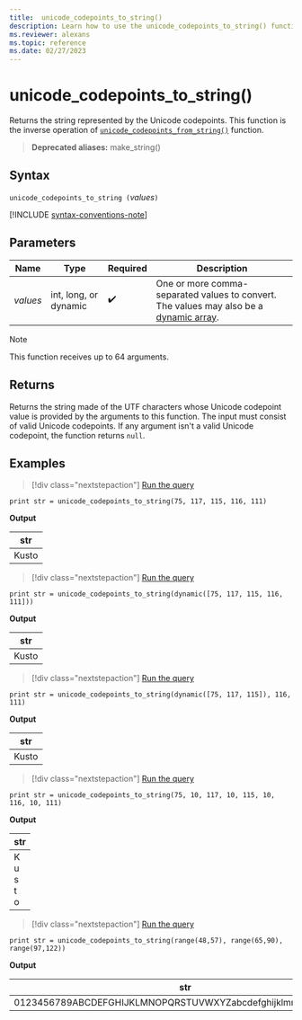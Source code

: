 ```yaml
---
title:  unicode_codepoints_to_string()
description: Learn how to use the unicode_codepoints_to_string() function to return the string represented by the Unicode codepoints.
ms.reviewer: alexans
ms.topic: reference
ms.date: 02/27/2023
---
```

# unicode_codepoints_to_string()

Returns the string represented by the Unicode codepoints. This function is the inverse operation of [`unicode_codepoints_from_string()`](unicode-codepoints-from-string-function.md) function.

> **Deprecated aliases:** make_string()

## Syntax

`unicode_codepoints_to_string (`*values*`)`

[!INCLUDE [syntax-conventions-note](../../includes/syntax-conventions-note.md)]

## Parameters

| Name | Type | Required | Description |
|--|--|--|--|
| *values* | int, long, or dynamic |  :heavy_check_mark: | One or more comma-separated values to convert. The values may also be a [dynamic array](scalar-data-types/dynamic.md).|

> [!NOTE]
> This function receives up to 64 arguments.

## Returns

Returns the string made of the UTF characters whose Unicode codepoint value is provided by the arguments to this function. The input must consist of valid Unicode codepoints.
If any argument isn't a valid Unicode codepoint, the function returns `null`.

## Examples

> [!div class="nextstepaction"]
> <a href="https://dataexplorer.azure.com/clusters/kvce69202ceceed490b88d.northeurope/databases/Other?query=H4sIAAAAAAAAAysoyswrUSguKVKwVSjNy0zOT0mNBxEF+UDx4viS/HigXGZeuoa5qY6CoaE5iACzzECEoSYA+KAQ+EAAAAA=" target="_blank">Run the query</a>

```kusto
print str = unicode_codepoints_to_string(75, 117, 115, 116, 111)
```

**Output**

|str|
|---|
|Kusto|

> [!div class="nextstepaction"]
> <a href="https://dataexplorer.azure.com/clusters/kvce69202ceceed490b88d.northeurope/databases/Other?query=H4sIAAAAAAAAAysoyswrUSguKVKwVSjNy0zOT0mNBxEF+UDx4viS/HigXGZeukZKZV5ibmayRrS5qY6CoaE5iACzzECEYaymJgBfBO+kSwAAAA==" target="_blank">Run the query</a>

```kusto
print str = unicode_codepoints_to_string(dynamic([75, 117, 115, 116, 111]))
```

**Output**

|str|
|---|
|Kusto|

> [!div class="nextstepaction"]
> <a href="https://dataexplorer.azure.com/clusters/kvce69202ceceed490b88d.northeurope/databases/Other?query=H4sIAAAAAAAAAysoyswrUSguKVKwVSjNy0zOT0mNBxEF+UDx4viS/HigXGZeukZKZV5ibmayRrS5qY6CoaE5iDCN1QRRZiDCUBMAeB3lVUsAAAA=" target="_blank">Run the query</a>

```kusto
print str = unicode_codepoints_to_string(dynamic([75, 117, 115]), 116, 111)
```

**Output**

|str|
|---|
|Kusto|

> [!div class="nextstepaction"]
> <a href="https://dataexplorer.azure.com/clusters/kvce69202ceceed490b88d.northeurope/databases/Other?query=H4sIAAAAAAAAAysoyswrUSguKVKwVSjNy0zOT0mNBxEF+UDx4viS/HigXGZeuoa5qY6CoQEQG5rDGHARMxjDUBMACrIR/1AAAAA=" target="_blank">Run the query</a>

```kusto
print str = unicode_codepoints_to_string(75, 10, 117, 10, 115, 10, 116, 10, 111)
```

**Output**

|str|
|---|
|K<br>u<br>s<br>t<br>o|

> [!div class="nextstepaction"]
> <a href="https://dataexplorer.azure.com/clusters/kvce69202ceceed490b88d.northeurope/databases/Other?query=H4sIAAAAAAAAAysoyswrUSguKVKwVSjNy0zOT0mNBxEF+UDx4viS/HigXGZeukZRYl56qoaJhY6puaaOAoRnZqpjaQDnWZrrGBoZaWoCAIEH/7dTAAAA" target="_blank">Run the query</a>

```kusto
print str = unicode_codepoints_to_string(range(48,57), range(65,90), range(97,122))
```

**Output**

|str|
|---|
0123456789ABCDEFGHIJKLMNOPQRSTUVWXYZabcdefghijklmnopqrstuvwxyz|
